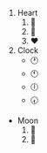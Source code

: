1. Heart
   1. :yellow_heart:
   2. :blue_heart:
   3. :heart:
2. Clock
   * :clock1:
   * :clock11:
   * :clock6:
   * :clock730:
* Moon
  1. :full_moon_with_face:
  2. :new_moon_with_face:
